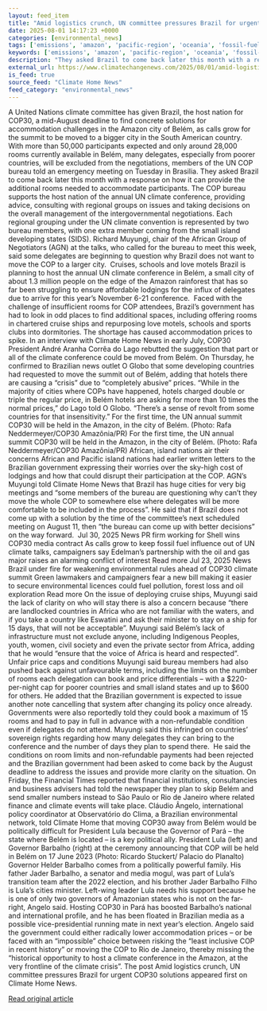 ```yaml
---
layout: feed_item
title: "Amid logistics crunch, UN committee pressures Brazil for urgent COP30 solutions"
date: 2025-08-01 14:17:23 +0000
categories: [environmental_news]
tags: ['emissions', 'amazon', 'pacific-region', 'oceania', 'fossil-fuels', 'urgent', 'rainforest', 'year-2025']
keywords: ['emissions', 'amazon', 'pacific-region', 'oceania', 'fossil-fuels', 'amid', 'logistics', 'crunch']
description: "They asked Brazil to come back later this month with a response on how it can provide the additional rooms needed to accommodate participants"
external_url: https://www.climatechangenews.com/2025/08/01/amid-logistics-crunch-un-committee-pressures-brazil-for-urgent-cop30-solutions/
is_feed: true
source_feed: "Climate Home News"
feed_category: "environmental_news"
---
```


A United Nations climate committee has given Brazil, the host nation for COP30, a mid-August deadline to find concrete solutions for accommodation challenges in the Amazon city of Belém, as calls grow for the summit to be moved to a bigger city in the South American country.&nbsp; With more than 50,000 participants expected and only around 28,000 rooms currently available in Belém, many delegates, especially from poorer countries, will be excluded from the negotiations, members of the UN COP bureau told an emergency meeting on Tuesday in Brasilia. They asked Brazil to come back later this month with a response on how it can provide the additional rooms needed to accommodate participants. The COP bureau supports the host nation of the annual UN climate conference, providing advice, consulting with regional groups on issues and taking decisions on the overall management of the intergovernmental negotiations. Each regional grouping under the UN climate convention is represented by two bureau members, with one extra member coming from the small island developing states (SIDS). Richard Muyungi, chair of the African Group of Negotiators (AGN) at the talks, who called for the bureau to meet this week, said some delegates are beginning to question why Brazil does not want to move the COP to a larger city.&nbsp; Cruises, schools and love motels Brazil is planning to host the annual UN climate conference in Belém, a small city of about 1.3 million people on the edge of the Amazon rainforest that has so far been struggling to ensure affordable lodgings for the influx of delegates due to arrive for this year&#8217;s November 6-21 conference.&nbsp; Faced with the challenge of insufficient rooms for COP attendees, Brazil&#8217;s government has had to look in odd places to find additional spaces, including offering rooms in chartered cruise ships and repurposing love motels, schools and sports clubs into dormitories. The shortage has caused accommodation prices to spike. In an interview with Climate Home News in early July, COP30 President André Aranha Corrêa do Lago rebutted the suggestion that part or all of the climate conference could be moved from Belém. On Thursday, he confirmed to Brazilian news outlet O Globo that some developing countries had requested to move the summit out of Belém, adding that hotels there are causing a &#8220;crisis&#8221; due to &#8220;completely abusive&#8221; prices. &#8220;While in the majority of cities where COPs have happened, hotels charged double or triple the regular price, in Belém hotels are asking for more than 10 times the normal prices,&#8221; do Lago told O Globo. &#8220;There&#8217;s a sense of revolt from some countries for that&nbsp;insensitivity.&#8221; For the first time, the UN annual summit COP30 will be held in the Amazon, in the city of Belém. (Photo: Rafa Neddermeyer/COP30 Amazônia/PR) For the first time, the UN annual summit COP30 will be held in the Amazon, in the city of Belém. (Photo: Rafa Neddermeyer/COP30 Amazônia/PR) African, island nations air their concerns African and Pacific island nations had earlier written letters to the Brazilian government expressing their worries over the sky-high cost of lodgings and how that could disrupt their participation at the COP. AGN&#8217;s Muyungi told Climate Home News that Brazil has huge cities for very big meetings and &#8220;some members of the bureau are questioning why can’t they move the whole COP to somewhere else where delegates will be more comfortable to be included in the process&#8221;. He said that if Brazil does not come up with a solution by the time of the committee&#8217;s next scheduled meeting on August 11, then “the bureau can come up with better decisions” on the way forward.&nbsp; Jul 30, 2025 News PR firm working for Shell wins COP30 media contract As calls grow to keep fossil fuel influence out of UN climate talks, campaigners say Edelman’s partnership with the oil and gas major raises an alarming conflict of interest Read more Jul 23, 2025 News Brazil under fire for weakening environmental rules ahead of COP30 climate summit Green lawmakers and campaigners fear a new bill making it easier to secure environmental licences could fuel pollution, forest loss and oil exploration Read more On the issue of deploying cruise ships, Muyungi said the lack of clarity on who will stay there is also a concern because &#8220;there are landlocked countries in Africa who are not familiar with the waters, and if you take a country like Eswatini and ask their minister to stay on a ship for 15 days, that will not be acceptable&#8221;. Muyungi said Belém&#8217;s lack of infrastructure must not exclude anyone, including Indigenous Peoples, youth, women, civil society and even the private sector from Africa, adding that he would “ensure that the voice of Africa is heard and respected”. Unfair price caps and conditions Muyungi said bureau members had also pushed back against unfavourable terms, including the limits on the number of rooms each delegation can book and price differentials – with a $220-per-night cap for poorer countries and small island states and up to $600 for others. He added that the Brazilian government is expected to issue another note cancelling that system after changing its policy once already. Governments were also reportedly told they could book a maximum of 15 rooms and had to pay in full in advance with a non-refundable condition even if delegates do not attend. Muyungi said this infringed on countries’ sovereign rights regarding how many delegates they can bring to the conference and the number of days they plan to spend there.&nbsp; He said the conditions on room limits and non-refundable payments had been rejected and the Brazilian government had been asked to come back by the August deadline to address the issues and provide more clarity on the situation. On Friday, the Financial Times reported that financial institutions, consultancies and business advisers had told the newspaper they plan to skip Belém and send smaller numbers instead to São Paulo or Rio de Janeiro where related finance and climate events will take place. Cláudio Ângelo, international policy coordinator at Observatório do Clima, a Brazilian environmental network, told Climate Home that moving COP30 away from Belém would be politically difficult for President Lula because the Governor of Pará &#8211; the state where Belém is located &#8211; is a key political ally. President Lula (left) and Governor Barbalho (right) at the ceremony announcing that COP will be held in Belém on 17 June 2023 (Photo: Ricardo Stuckert/ Palacio do Planalto) Governor Helder Barbalho comes from a politically powerful family. His father Jader Barbalho, a senator and media mogul, was part of Lula’s transition team after the 2022 election, and his brother Jader Barbalho Filho is Lula’s cities minister. Left-wing leader Lula needs his support because he is one of only two governors of Amazonian states who is not on the far-right, Angelo said. Hosting COP30 in Pará has boosted Barbalho’s national and international profile, and he has been floated in Brazilian media as a possible vice-presidential running mate in next year’s election. Angelo said the government could either radically lower accommodation prices &#8211; or be faced with an “impossible” choice between risking the “least inclusive COP in recent history” or moving the COP to Rio de Janeiro, thereby missing the “historical opportunity to host a climate conference in the Amazon, at the very frontline of the climate crisis”. The post Amid logistics crunch, UN committee pressures Brazil for urgent COP30 solutions appeared first on Climate Home News.

[Read original article](https://www.climatechangenews.com/2025/08/01/amid-logistics-crunch-un-committee-pressures-brazil-for-urgent-cop30-solutions/)
